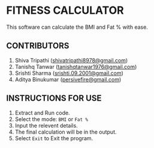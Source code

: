 # **FITNESS CALCULATOR**
This software can calculate the BMI and Fat % with ease.
## **CONTRIBUTORS**
1. Shiva Tripathi (shivatripathi8978@gmail.com)
2. Tanishq Tanwar (tanishqtanwar1976@gmail.com)
3. Srishti Sharma (srishti.09.2001@gmail.com)
4. Aditya Binukumar (persivefire@gmail.com)
## **INSTRUCTIONS FOR USE**
1. Extract and Run code.
2. Select the mode: `BMI` or `Fat %`
3. Input the relevent details.
4. The final calculation will be in the output.
5. Select `Exit` to Exit the program.
